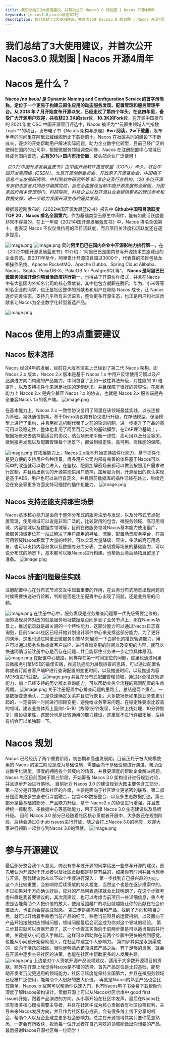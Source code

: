 ```yaml
---
title: 我们总结了3大使用建议，并首次公开 Nacos3.0 规划图 | Nacos 开源4周年
keywords: [nacos3.0,nacos最佳实践]
description: 我们总结了3大使用建议，并首次公开 Nacos3.0 规划图 | Nacos 开源4周年
---
```


# 我们总结了3大使用建议，并首次公开 Nacos3.0 规划图 | Nacos 开源4周年
# Nacos 是什么？
**Nacos **/nɑ:kəʊs/ 是 Dynamic **Na**ming and **Co**nfiguration **S**ervice的首字母简称，定位于一个更易于构建云原生应用的动态服务发现、配置管理和服务管理平台。从 2018 年 7 月开始宣布开源以来，已经走过了第四个年头，在这四年里，备受广大开源用户欢迎，共收获**23.3K的star**数，**10.3K的Fork**数，在开源中国发布的 2021 年度 OSC 中国开源项目评选中，Nacos 被评为**云原生领域人气指数 Top5 **的项目，发布电子书《Nacos 架构与原理》**6w+阅读，2w下载量**，发布半年的时间里在阿里云藏经阁历史下载榜前十。Nacos 在社区共同的建设下不断成长，逐步的开始帮助用户解决实际问题，助力企业数字化转型，目前已经广泛的使用在国内的公司中，根据微服务领域调查问卷，Nacos 在注册配置中心领域已经成为国内首选，**占有50%+国内市场份额**，被头部企业广泛使用！

_《2022中国开源发展蓝皮书》由中国开源软件推进联盟（COPU）牵头，联合中国开发者网络（CSDN）、北京开源创新委员会、开放原子开源基金会、中国电子信息产业发展研究院、中科院软件研究所等 85 家企业及行业机构、120 多位开源专家和志愿者共同协作编撰完成，旨在全面展现当前中国开源发展的全景图，为国家政府相关管理部门、科研院所、科技企业以及开源从业者提供更多的理论参考和数据支撑，进一步助力我国开源生态的蓬勃发展。_

根据最近刚发布的《2022中国开源发展蓝皮书》报告中 **Github中国项目活跃度TOP 20**，**Nacos 排名全国第六**，作为基础类型云原生中间件，能有如此活跃度是非常不容易的，在上一年度《2021中国开源发展蓝皮书》中，Nacos 排名全国第十，也表现 Nacos 不仅仅维持高的项目活跃度，而且项目关注度和活跃度还在逐步提高。

![image.png](https://cdn.nlark.com/yuque/0/2022/png/1841635/1660128326734-77c2a094-ec94-4af1-a75b-a0a53fdc6ec4.png#clientId=ueb02e93b-f556-4&crop=0&crop=0&crop=1&crop=1&from=paste&height=535&id=u47f643c7&margin=%5Bobject%20Object%5D&name=image.png&originHeight=1178&originWidth=1518&originalType=binary&ratio=1&rotation=0&showTitle=false&size=236968&status=done&style=none&taskId=u4d6df18d-be84-4d38-93f2-2a962f874c9&title=&width=689.999985044653)
![image.png](https://cdn.nlark.com/yuque/0/2022/png/1841635/1660128326737-122b53b1-ccb8-44f2-b065-30f17f8ef7d3.png#clientId=ueb02e93b-f556-4&crop=0&crop=0&crop=1&crop=1&from=paste&height=300&id=ueacbdce0&margin=%5Bobject%20Object%5D&name=image.png&originHeight=660&originWidth=1506&originalType=binary&ratio=1&rotation=0&showTitle=false&size=137871&status=done&style=none&taskId=u7d71e0c9-9383-4cbf-961a-10e20121db0&title=&width=684.5454397083317)
同时**阿里巴巴在国内企业中开源影响力排行第一**，在《2022中国开源发展蓝皮书》中介绍：“阿里巴巴是国内参与开源技术生态建设的企业典范。自2011年至今，阿里累计开源项目超过3000个，代表性的项目包括龙蜥操作系统、Apache RocketMQ、Apache Dubbo、Spring Cloud Alibaba、 Nacos、Seata、PolarDB-X、PolarDB for PostgreSQL等”。
**Nacos 是阿里巴巴微服务领域开源你项目活跃度排行第一**，也得益于开源协作模式，并且在Nacos中有大量国内外知名公司的核心贡献者，其中也包含就职在腾讯、华为、小米等等知名企业的同学，也正是社区整体的贡献者和用户在帮助 Nacos 成长，让 Nacos 逐步完善生态，支持几乎所有主流语言，整合更多开源生态，也正是用户和社区贡献者让Nacos为企业数字化转型首选产品。

![image.png](https://cdn.nlark.com/yuque/0/2022/png/1841635/1660128326897-7ed32372-ee24-49b3-9d04-0dc212286f15.png#clientId=ueb02e93b-f556-4&crop=0&crop=0&crop=1&crop=1&from=paste&height=502&id=ubd55857f&margin=%5Bobject%20Object%5D&name=image.png&originHeight=1104&originWidth=2408&originalType=binary&ratio=1&rotation=0&showTitle=false&size=1103472&status=done&style=none&taskId=u311192a3-cae9-43e6-825c-b7e317f32f8&title=&width=1094.5454308218211)

# Nacos 使用上的3点重要建议
## Nacos 版本选择
Nacos 经过4年的发展，目前在大版本演进上已经到了第二代 Nacos 架构，即 Nacos 2.x 版本，Nacos 2.x 版本是基于 Nacos 1.x 中用户反馈使用习惯以及产品演进方向而构建的产品能力，中间包含了比如一致性算法升级，对性能的 10 倍提升，以及支持插件化来满足社区的定制诉求。并且保障了很好的兼容性，在服务能力上 Nacos 2.x 是完全兼容 Nacos 1.x 的协议，也就是 Nacos 2.x 服务端是完全兼容Nacos 1.x的客户端。
![image.png](https://cdn.nlark.com/yuque/0/2022/png/1841635/1660128326915-21ee9085-b47d-4126-a9e6-2b29642d3040.png#clientId=ueb02e93b-f556-4&crop=0&crop=0&crop=1&crop=1&from=paste&height=685&id=u1b918043&margin=%5Bobject%20Object%5D&name=image.png&originHeight=1506&originWidth=3510&originalType=binary&ratio=1&rotation=0&showTitle=false&size=653185&status=done&style=none&taskId=u3d05de1e-ca37-460e-b2c3-493ce845509&title=&width=1595.4545108740003)

在基本能力上，Nacos 2.x 一致性协议复用了阿里在该领域最佳实践，以长连接为基础，减低通信损耗，基于Distro协议原有协议进行升级，在存储模型、保活模型上进行了重构，并且用推送机制代替了之前的轮训机制，进一步提升了产品的高可用以及稳定性，整体也复用了阿里百万实例的基础模型，在CAP理论基础上，根据场景来去选择最适合的协议，贴合场景来平衡一致性、高可用以及分区容灾，做到服务发现以及配置管理每个场景下，都做到稳定性、高可用、高性能的保障。

![image.png](https://cdn.nlark.com/yuque/0/2022/png/1841635/1660128326737-0bcc637d-fb28-4d50-831d-0efe3bf2baa5.png#clientId=ueb02e93b-f556-4&crop=0&crop=0&crop=1&crop=1&from=paste&height=702&id=uc4858e76&margin=%5Bobject%20Object%5D&name=image.png&originHeight=1544&originWidth=3414&originalType=binary&ratio=1&rotation=0&showTitle=false&size=1949611&status=done&style=none&taskId=u417b5c89-ea5d-4a63-a81b-e1830bae1ae&title=&width=1551.8181481834292)
在拓展能力上，Nacos 2.x版本开始支持插件化能力，基于插件化是更方便的支持用户各种场景，很多用户公司内部有完善的体系基于Nacos可以简单的改造就可以融合进入，在鉴权、配置加解密场景都可以做到按照用户需求进行定制，并且给出默认的开源实现供用户选择，加解密为例，开源给出的默认实现是基于AES，用户也可以进行自定义。并且目前数据库的插件已经在路上，后续还会在安全等更多方面支持可插拔的插件化能力。
![image.png](https://cdn.nlark.com/yuque/0/2022/png/1841635/1660128329396-ed838e7b-23b3-4641-8d83-339621f3e7f6.png#clientId=ueb02e93b-f556-4&crop=0&crop=0&crop=1&crop=1&from=paste&height=725&id=u49cc077c&margin=%5Bobject%20Object%5D&name=image.png&originHeight=1594&originWidth=3516&originalType=binary&ratio=1&rotation=0&showTitle=false&size=765234&status=done&style=none&taskId=uebe8a7d1-a137-49e9-a2c1-b43d15e84d1&title=&width=1598.181783542161)
## Nacos 支持还能支持那些场景
Nacos基本核心能力是面向于整体分布式的服务注册与发现，以及分布式节点配置管理，使用领域可以说是非常广泛的，比较常用的包含，微服务领域、高可用领域、内容领域以及数据库领域等，目前在微服务领域Nacos基本能力使用最广，微服务领域定位在一站式解决了用户应用的寻址、流量、配置场景服务平台，在高可用领域Nacos积累了大量的经验，可以实现大量降级、容灾、多活的高可用场景，也可以支持内容分发以及数据库分库分表、主备切换等场景的基础能力，可以说分布式的场景下，基本都可以跟Nacos进行构建，也帮助业务后续拓展留足了准备。
![image.png](https://cdn.nlark.com/yuque/0/2022/png/1841635/1660128329276-3018d13a-b48c-40c7-b849-91f8457b8150.png#clientId=ueb02e93b-f556-4&crop=0&crop=0&crop=1&crop=1&from=paste&height=635&id=ue5613a5e&margin=%5Bobject%20Object%5D&name=image.png&originHeight=1398&originWidth=3350&originalType=binary&ratio=1&rotation=0&showTitle=false&size=552128&status=done&style=none&taskId=u4e44c983-d5f2-46f0-b0c8-81aff9737c1&title=&width=1522.7272397230486)

## Nacos 排查问题最佳实践
注册配置中心在分布式节点交互中起着重要的作用，在业务分布式场景出现问题的时候需要快速进行诊断，判断是否是注册配置中心出现了问题，还是业务层的问题。

![image.png](https://cdn.nlark.com/yuque/0/2022/png/1841635/1660128330096-e0464b56-d248-4882-b6b0-7dfc97ef2d12.png#clientId=ueb02e93b-f556-4&crop=0&crop=0&crop=1&crop=1&from=paste&height=637&id=u044898a4&margin=%5Bobject%20Object%5D&name=image.png&originHeight=1402&originWidth=3288&originalType=binary&ratio=1&rotation=0&showTitle=false&size=586155&status=done&style=none&taskId=udfffd8de-9024-48b2-9632-d3892d254b3&title=&width=1494.545422152055)
在注册中心中，服务发现是业务排查问题第一优先级需要定位的，服务发现具体对应的就是服务地址数据是否同步到了业务节点上，那在Nacos场景上，推送记录就是最关键的一个特性能力，这部分能力可以通过Nacos日志查询到，目前Nacos社区已经开始计划设计事件中心来支撑这部分能力，为了更好的演示，这里也通过阿里云微服务引擎MSE展现一下白屏化的推送轨迹能力，用户可以通过服务名称或者客户端IP，进行查询变更的时间以及变更的内容，就可以快速明确当前注册中心是否存在问题，并且能帮住业务进一步定位具体原因。
![image.png](https://cdn.nlark.com/yuque/0/2022/png/1841635/1660128329802-c9b74139-1a26-4f5e-a87f-f7984eefd7dc.png#clientId=ueb02e93b-f556-4&crop=0&crop=0&crop=1&crop=1&from=paste&height=672&id=u2a11e04a&margin=%5Bobject%20Object%5D&name=image.png&originHeight=1478&originWidth=3444&originalType=binary&ratio=1&rotation=0&showTitle=false&size=1298759&status=done&style=none&taskId=uc0445f1b-5b12-4665-8ddb-3af553555a5&title=&width=1565.4545115242327)
在配置中心链路，同样存在第一时间定位的问题，这里也通过阿里云微服务引擎MSE的最佳实践，推送轨迹能力展现排查的思路，可以通过配置名称或者订阅者客户端IP进行查询配置的变更时间，以及推送时间，以及推送内容MD5值进行匹配。
![image.png](https://cdn.nlark.com/yuque/0/2022/png/1841635/1660128330232-5db3bdda-ff5d-4f33-81b8-f7380fda69f4.png#clientId=ueb02e93b-f556-4&crop=0&crop=0&crop=1&crop=1&from=paste&height=565&id=u66cb46ed&margin=%5Bobject%20Object%5D&name=image.png&originHeight=1244&originWidth=3442&originalType=binary&ratio=1&rotation=0&showTitle=false&size=898613&status=done&style=none&taskId=u238152f1-f7bb-4ff7-bd9c-6abf9fbf49d&title=&width=1564.5454206348459)
并且在分布式配置管理领域，通过补全推送轨迹能力，加上已经支持的历史版本查询能力，可以帮助业务全流程的观测配置的生命周期。
![image.png](https://cdn.nlark.com/yuque/0/2022/png/1841635/1660128330919-a9cd7ce7-71c6-4df5-b24d-e952787f31a8.png#clientId=ueb02e93b-f556-4&crop=0&crop=0&crop=1&crop=1&from=paste&height=148&id=ub13903d9&margin=%5Bobject%20Object%5D&name=image.png&originHeight=326&originWidth=3452&originalType=binary&ratio=1&rotation=0&showTitle=false&size=109098&status=done&style=none&taskId=ubf8f4f18-2f42-43bc-b309-8b3af2e9263&title=&width=1569.0908750817803)
关于注册配置中心排查问题的思路上，总结是两个重点，一是数据变更确认，二是快速确定关系并且进行恢复。大多数场景如果是业务变更引起的，一定要第一时间进行回顾变更，避免给业务带来问题。在稳定性要求比较高的领域，建议业务体系上面向1-5-10（故障1分钟发现，5分钟上线处理，10分钟恢复）建设稳定性，这部分也是比较通用的能力建设，这里就不进行详细拓展，后续有机会可以单独聊一下。
# Nacos 规划
Nacos 已经经历了两个重要阶段，初创期和高速发展期，目前正处于被大规模使用的 Nacos 的第三阶段是成为基础设施，需要面向于基础设施进行演进，帮助企业数字化转型，深度的拥抱各个领域内的场景，并且更深度的帮助企业解决问题。Nacos 社区目前面向于第三阶段，开始筹备 Nacos 3.0 架构设计进行规划讨论，并且逐步开始进行落地。
目前针对 Nacos 3.0 的建设规划大图主要包含三部分，第一部分是开源品牌和社区的升级，主要是面向于社区建立更紧密的联系。第二部分是面向更多生态进行深度融合，包含K8S数据整合、以及多生态数据打通，第三部分是最基础的部分，产品能力升级，基于 Nacos2.x 的协议进行增强，并且支持统一控制面、多数据中心等基础能力，用于支撑 Nacos 3.0 生态建设以及品牌升级。
目前 Nacos 3.0 部分已经随着社区核心贡献者开展中，大多数还在规划阶段，后续会通过Github issues进行开放，随之会打上Nacos 3.0的标签，欢迎大家进行领取一起参与到Nacos 3.0的贡献。
![image.png](https://cdn.nlark.com/yuque/0/2022/png/1841635/1660128331989-00a0bd06-65a9-45c9-9cbd-54f1c30a7f2b.png#clientId=ueb02e93b-f556-4&crop=0&crop=0&crop=1&crop=1&from=paste&height=713&id=ueaab6b3a&margin=%5Bobject%20Object%5D&name=image.png&originHeight=1568&originWidth=3260&originalType=binary&ratio=1&rotation=0&showTitle=false&size=541963&status=done&style=none&taskId=u8e3272fe-5488-46b2-8489-54c8fd9074a&title=&width=1481.8181497006383)
# 参与开源建议
最后部分整合我个人意见，向没有参与过开源的同学给出一些参与开源的建议，首先我认为开源对于开发者以及社区贡献都是非常有益的，如果你有时间并且也想参与开源，那我建议你从以下四个步骤进行深入：
第一步找到自己感兴趣的方向，这个点比较重要，会影响你后续贡献的持久程度，当然这个也是在逐步摸索中的，不过如果对于方向确认好后，应对的产品列表选择就会比较明朗了，在这个步骤考虑兴趣是我首要建议的，其次我建议，也可以考虑当前项目一些详细信息，重点考虑是否能帮助个人把价值的放大，使用范围越广的项目就越能让你的贡献在社会价值放大，也正向会提高成就感。
第二步是熟悉项目和产品，找到了方向和项目之后，就可以开始着手熟悉当前产品的细节，熟悉当前项目的运营机制，以及面向于产品开始接触对应领域问题，领域问题最后会沉淀成为你对这个领域的经验。
第三步其实就可以贡献开源了，这一个步骤其实面向于前两步骤是可以适当提前并行做，关键是从小问题入手做起，这样可以帮助你在前两个步骤中更快的找到感觉，也能从小问题开始帮助他人，在社区中建立个人影响力。
第四步其实是水到渠成的，面向于活跃的社区，当你足够熟悉该领域该产品之后，有了足够的贡献，就会在开源中逐步主导社区的决策，也能在社区中帮助更多的人发展共建。
![image.png](https://cdn.nlark.com/yuque/0/2022/png/1841635/1660128332043-0226d126-4ed8-4881-a36b-a9e3cffba02d.png#clientId=ueb02e93b-f556-4&crop=0&crop=0&crop=1&crop=1&from=paste&height=642&id=u502fa610&margin=%5Bobject%20Object%5D&name=image.png&originHeight=1412&originWidth=3312&originalType=binary&ratio=1&rotation=0&showTitle=false&size=588596&status=done&style=none&taskId=u2afc3cd2-dd40-4145-a6e4-cc1ec7289de&title=&width=1505.4545128246978)
上边是对个人贡献开源产品流程建议，适用于大多数开源项目的贡献。额外在开源上我觉得Nacos是不错的选择，首先产品定位是比较基础，能帮助开发者沉淀更通用的领域能力，社区活跃度能保持全国第六，并且在微服务领域已经被广泛使用，能帮助个人很好的放大价值。
再就是Nacos的熟悉产品也会比较简单，Nacos.io 官网可以帮助你快速入门，也有Nacos电子书免费下载帮助你深度了解Nacos架构设计。贡献开源上可以从Nacos社区仓库中 good first issues开始，跟着产品演进的方向，从小事开始在社区中发声，最后在Nacos社区有很多核心模块需要主导者，并且在社区中成为核心贡献者有社区投票权利，主导未来Nacos发展方向，并且作为社区核心成员，会有很多线上线下分享的机会，帮助个人以及企业建立更多社会影响力。总之在开源领域其实只要你愿意熟悉，一定会有所收获，祝愿每一位开发者在自己喜欢的领域能做出你想要的产品。最后感谢Nacos开源社区每一位同学！



